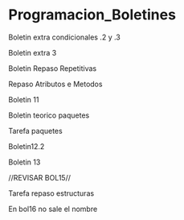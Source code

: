 # Programacion_Boletines

Boletin extra condicionales .2 y .3

Boletin extra 3

Boletin Repaso Repetitivas

Repaso Atributos e Metodos

Boletin 11

Boletin teorico paquetes

Tarefa paquetes

Boletin12.2

Boletin 13

//REVISAR BOL15//

Tarefa repaso estructuras

En bol16 no sale el nombre
